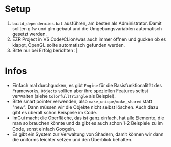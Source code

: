 
# Setup

1. `build_dependencies.bat` ausführen, am besten als Administrator. Damit sollten glfw und glm gebaut und die Umgebungsvariablen automatisch gesetzt werden.
2. EZR Project in VS Code/CLion/was auch immer öffnen und gucken ob es klappt,  OpenGL sollte automatisch gefunden werden.
3. Bitte nur bei Erfolg berichten :|

# Infos

- Einfach mal durchgucken, es gibt `Engine` für die Basisfunktionalität des Frameworks, `Objects` sollten aber ihre speziellen Features selbst verwalten (siehe `ColorfullTriangle` als Beispiel).
- Bitte smart pointer verwenden, also `make_unique/make_shared` statt "new". Dann müssen wir die Objekte nicht selbst löschen. Auch dazu gibt es überall schon Beispiele im Code.
- ImGui macht die Oberfläche, das ist ganz einfach, hat alle Elemente, die man so brauchen könnte und da gibt es auch schon 1-2 Beispiele zu im Code, sonst einfach Googeln.
- Es gibt ein System zur Verwaltung von Shadern, damit können wir dann die uniforms leichter setzen und den Überblick behalten.